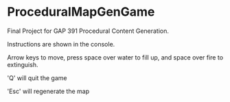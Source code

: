 # ProceduralMapGenGame
Final Project for GAP 391 Procedural Content Generation.


Instructions are shown in the console.

Arrow keys to move, press space over water to fill up, and space over fire to extinguish.

'Q' will quit the game

'Esc' will regenerate the map
